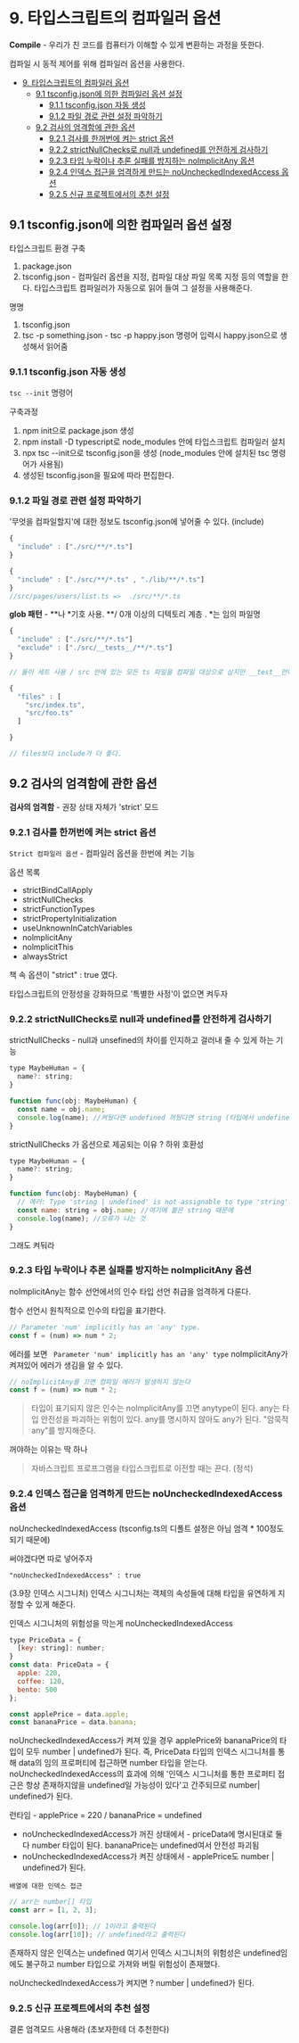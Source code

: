 # 9. 타입스크립트의 컴파일러 옵션

**Compile** - 우리가 친 코드를 컴퓨터가 이해할 수 있게 변환하는 과정을 뜻한다.

컴파일 시 동적 제어를 위해 컴파일러 옵션을 사용한다.

- [9. 타입스크립트의 컴파일러 옵션](#9-타입스크립트의-컴파일러-옵션)
  - [9.1 tsconfig.json에 의한 컴파일러 옵션 설정](#91-tsconfigjson에-의한-컴파일러-옵션-설정)
    - [9.1.1 tsconfig.json 자동 생성](#911-tsconfigjson-자동-생성)
    - [9.1.2 파일 경로 관련 설정 파악하기](#912-파일-경로-관련-설정-파악하기)
  - [9.2 검사의 엄격함에 관한 옵션](#92-검사의-엄격함에-관한-옵션)
    - [9.2.1 검사를 한꺼번에 켜는 strict 옵션](#921-검사를-한꺼번에-켜는-strict-옵션)
    - [9.2.2 strictNullChecks로 null과 undefined를 안전하게 검사하기](#922-strictnullchecks로-null과-undefined를-안전하게-검사하기)
    - [9.2.3 타입 누락이나 추론 실패를 방지하는 noImplicitAny 옵션](#923-타입-누락이나-추론-실패를-방지하는-noimplicitany-옵션)
    - [9.2.4 인덱스 접근을 엄격하게 만드는 noUncheckedIndexedAccess 옵션](#924-인덱스-접근을-엄격하게-만드는-nouncheckedindexedaccess-옵션)
    - [9.2.5 신규 프로젝트에서의 추천 설정](#925-신규-프로젝트에서의-추천-설정)

## 9.1 tsconfig.json에 의한 컴파일러 옵션 설정

타입스크립트 환경 구축
1. package.json
2. tsconfig.json - 컴파일러 옵션을 지정, 컴파일 대상 파일 목록 지정 등의 역할을 한다. 타입스크립트 컴파일러가 자동으로 읽어 들여 그 설정을 사용해준다.

명명
1. tsconfig.json
2. tsc -p something.json - tsc -p happy.json 명령어 입력시 happy.json으로 생성해서 읽어줌


### 9.1.1 tsconfig.json 자동 생성

`tsc --init` 명령어

구축과정
1. npm init으로 package.json 생성
2. npm install -D typescript로 node_modules 안에 타입스크립트 컴파일러 설치
3. npx tsc --init으로 tsconfig.json을 생성 (node_modules 안에 설치된 tsc 명령어가 사용됨)
4. 생성된 tsconfig.json을 필요에 따라 편집한다.

### 9.1.2 파일 경로 관련 설정 파악하기

'무엇을 컴파일할지'에 대한 정보도 tsconfig.json에 넣어줄 수 있다. (include)

```js
{
  "include" : ["./src/**/*.ts"]
}

```

```js
{
  "include" : ["./src/**/*.ts" , "./lib/**/*.ts"]
}
//src/pages/users/list.ts =>  ./src/**/*.ts 

```
**glob 패턴** - **나 *기호 사용. **/ 0개 이상의 디텍토리 계층 . *는 임의 파일명

```js
{
  "include" : ["./src/**/*.ts"]
  "exclude" : ["./src/__tests__/**/*.ts"]
}

// 둘이 세트 사용 / src 안에 있는 모든 ts 파일을 컴파일 대상으로 삼지만 __test__안에 파일은 제외한다.
```

```js
{
  "files" : [
    "src/index.ts",
    "src/foo.ts"
  ]

}

// files보다 include가 더 좋다.

```

## 9.2 검사의 엄격함에 관한 옵션

**검사의 엄격함** -  권장 상태 자체가 'strict' 모드


### 9.2.1 검사를 한꺼번에 켜는 strict 옵션

`Strict 컴파일러 옵션` - 컴파일러 옵션을 한번에 켜는 기능

옵션 목록
 
 - strictBindCallApply 
 - strictNullChecks 
 - strictFunctionTypes 
 - strictPropertyInitialization 
 - useUnknownInCatchVariables
 - nolmplicitAny 
 - nolmplicitThis 
 - alwaysStrict

책 속 옵션이 "strict" : true 였다.

타입스크립트의 안정성을 강화하므로 '특별한 사정'이 없으면 켜두자



### 9.2.2 strictNullChecks로 null과 undefined를 안전하게 검사하기


strictNullChecks - null과 unsefined의 차이를 인지하고 걸러내 줄 수 있게 하는 기능

```js
type MaybeHuman = {
  name?: string;
}

function func(obj: MaybeHuman) {
  const name = obj.name; 
  console.log(name); //켜뒀다면 undefined 꺼뒀다면 string (타입에서 undefined 자체가 없어짐)
}

```

strictNullChecks 가 옵션으로 제공되는 이유 ? 하위 호환성

```js
type MaybeHuman = {
  name?: string;
}

function func(obj: MaybeHuman) {
  // 에러: Type 'string | undefined' is not assignable to type 'string'.
  const name: string = obj.name; //여기에 붙은 string 때문에
  console.log(name); //오류가 나는 것
}

```
그래도 켜둬라

### 9.2.3 타입 누락이나 추론 실패를 방지하는 noImplicitAny 옵션

noImplicitAny는 함수 선언에서의 인수 타입 선언 취급을 엄격하게 다룬다.

함수 선언시 원칙적으로 인수의 타입을 표기한다.

```js
// Parameter 'num' implicitly has an 'any' type.
const f = (num) => num * 2;

```
에러를 보면 ` Parameter 'num' implicitly has an 'any' type` noImplicitAny가 켜져있어 에러가 생김을 알 수 있다.

```js
// noImplicitAny를 끄면 컴파일 에러가 발생하지 않는다
const f = (num) => num * 2;

```

> 타입이 표기되지 않은 인수는 noImplicitAny를 끄면 anytype이 된다. any는 타입 안전성을 파괴하는 위험이 있다. any를 명시하지 않아도 any가 된다.
> "암묵적 any"를 방지해준다.

꺼야하는 이유는 딱 하나

> 자바스크립트 프로프그램을 타입스크립트로 이전할 때는 끈다. (정석)

### 9.2.4 인덱스 접근을 엄격하게 만드는 noUncheckedIndexedAccess 옵션

noUncheckedIndexedAccess (tsconfig.ts의 디폴트 설정은 아님 엄격 * 100정도 되기 때문에)

써야겠다면 따로 넣어주자

```
"noUncheckedIndexedAccess" : true
```
(3.9장 인덱스 시그니처) 
인덱스 시그니처는 객체의 속성들에 대해 타입을 유연하게 지정할 수 있게 해준다.

인덱스 시그니처의 위험성을 막는게 noUncheckedIndexedAccess


```js
type PriceData = {
  [key: string]: number;
}
const data: PriceData = {
  apple: 220,
  coffee: 120,
  bento: 500
};

const applePrice = data.apple;
const bananaPrice = data.banana;

```
noUncheckedIndexedAccess가 켜져 있을 경우 applePrice와 bananaPrice의 타입이
모두 number | undefined가 된다.
즉, PriceData 타입의 인덱스 시그니처를 통해 data의 임의 프로퍼티에 접근하면 number 타입을 얻는다. noUncheckedIndexedAccess의 효과에 의해 '인덱스 시그니처를 통한 프로퍼티 접근은 항상 존재하지않을 undefined일 가능성이 있다'고 간주되므로 number| undefined가 된다.

런타임 - applePrice = 220 / bananaPrice = undefined

- noUncheckedIndexedAccess가 꺼진 상태에서 - priceData에 명시된대로 둘 다 number 타입이 된다.  bananaPrice는 undefined여서 안전성 파괴됨
- noUncheckedIndexedAccess가 켜진 상태에서 - applePrice도 number | undefined가 된다.

`배열에 대한 인덱스 접근` 

```js
// arr는 number[] 타입
const arr = [1, 2, 3];

console.log(arr[0]); // 1이라고 출력된다
console.log(arr[10]); // undefined라고 출력된다

```
존재하지 않은 인덱스는 undefined 
여기서 인덱스 시그니처의 위험성은 undefined임에도 불구하고 number 타입으로 가져와 버릴 위험성이 존재했다.

noUncheckedIndexedAccess가 켜지면 ? number | undefined가 된다.




### 9.2.5 신규 프로젝트에서의 추천 설정

결론 엄격모드 사용해라 (초보자한테 더 추천한다)
